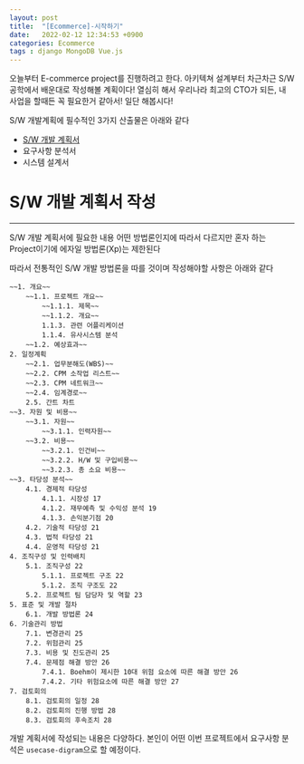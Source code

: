 ```yaml
---
layout: post
title:  "[Ecommerce]-시작하기"
date:   2022-02-12 12:34:53 +0900
categories: Ecommerce
tags : django MongoDB Vue.js
---
```


오늘부터 E-commerce project를 진행하려고 한다. 아키텍쳐 설계부터 차근차근 S/W 공학에서 배운대로 작성해볼 계획이다!
열심히 해서 우리나라 최고의 CTO가 되든, 내 사업을 할때든 꼭 필요한거 같아서! 일단 해봅시다!


S/W 개발계획에 필수적인 3가지 산출물은 아래와 같다

   * [S/W 개발 계획서](#S/W-개발-계획서-작성)
   * 요구사항 분석서
   * 시스템 설계서


# S/W 개발 계획서 작성
---
S/W 개발 계획서에 필요한 내용 어떤 방법론인지에 따라서
다르지만 혼자 하는 Project이기에 에자일 방법론(Xp)는 제한된다

따라서 전통적인 S/W 개발 방법론을 따를 것이며 작성해야할 사항은 아래와 같다

    ~~1. 개요~~
        ~~1.1. 프로젝트 개요~~
            ~~1.1.1. 제목~~
            ~~1.1.2. 개요~~
            1.1.3. 관련 어플리케이션
            1.1.4. 유사시스템 분석
        ~~1.2. 예상효과~~
    2. 일정계획
        ~~2.1. 업무분해도(WBS)~~
        ~~2.2. CPM 소작업 리스트~~ 
        ~~2.3. CPM 네트워크~~
        ~~2.4. 임계경로~~
        2.5. 간트 차트
    ~~3. 자원 및 비용~~
        ~~3.1. 자원~~
            ~~3.1.1. 인력자원~~
        ~~3.2. 비용~~
            ~~3.2.1. 인건비~~
            ~~3.2.2. H/W 및 구입비용~~
            ~~3.2.3. 총 소요 비용~~
    ~~3. 타당성 분석~~
        4.1. 경제적 타당성
            4.1.1. 시장성 17
            4.1.2. 재무예측 및 수익성 분석 19
            4.1.3. 손익분기점 20
        4.2. 기술적 타당성 21
        4.3. 법적 타당성 21
        4.4. 운영적 타당성 21
    4. 조직구성 및 인력배치
        5.1. 조직구성 22
            5.1.1. 프로젝트 구조 22
            5.1.2. 조직 구조도 22
        5.2. 프로젝트 팀 담당자 및 역할 23
    5. 표준 및 개발 절차
        6.1. 개발 방법론 24
    6. 기술관리 방법
        7.1. 변경관리 25
        7.2. 위험관리 25
        7.3. 비용 및 진도관리 25
        7.4. 문제점 해결 방안 26
            7.4.1. Boehm이 제시한 10대 위험 요소에 따른 해결 방안 26
            7.4.2. 기타 위험요소에 따른 해결 방안 27
    7. 검토회의
        8.1. 검토회의 일정 28
        8.2. 검토회의 진행 방법 28
        8.3. 검토회의 후속조치 28

개발 계획서에 작성되는 내용은 다양하다. 본인이 어떤 
이번 프로젝트에서 요구사항 분석은 `usecase-digram`으로 할 예정이다.
